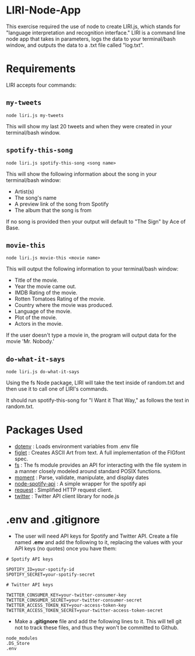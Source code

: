 # LIRI-Node-App
This exercise required the use of node to create LIRI.js, which stands for "language interpretation and recognition interface." LIRI is a command line node app that takes in parameters, logs the data to your terminal/bash window, and outputs the data to a .txt file called "log.txt".

# Requirements
LIRI accepts four commands:

## `my-tweets`
```
node liri.js my-tweets
```
This will show my last 20 tweets and when they were created in your terminal/bash window.

## `spotify-this-song`
```
node liri.js spotify-this-song <song name>
```
This will show the following information about the song in your terminal/bash window:

* Artist(s)
* The song's name
* A preview link of the song from Spotify
* The album that the song is from

If no song is provided then your output will default to "The Sign" by Ace of Base.

## `movie-this`
```
node liri.js movie-this <movie name>
```
This will output the following information to your terminal/bash window:

* Title of the movie.
* Year the movie came out.
* IMDB Rating of the movie.
* Rotten Tomatoes Rating of the movie.
* Country where the movie was produced.
* Language of the movie.
* Plot of the movie.
* Actors in the movie.

If the user doesn't type a movie in, the program will output data for the movie 'Mr. Nobody.'

## `do-what-it-says`
```
node liri.js do-what-it-says
```
Using the fs Node package, LIRI will take the text inside of random.txt and then use it to call one of LIRI's commands.

It should run spotify-this-song for "I Want it That Way," as follows the text in random.txt.

# Packages Used
* [dotenv] : Loads environment variables from .env file
* [figlet] : Creates ASCII Art from text. A full implementation of the FIGfont spec.
* [fs] : The fs module provides an API for interacting with the file system in a manner closely modeled around standard POSIX functions.
* [moment] : Parse, validate, manipulate, and display dates
* [node-spotify-api] : A simple wrapper for the spotify api
* [request] : Simplified HTTP request client.
* [twitter] : Twitter API client library for node.js

[dotenv]: https://www.npmjs.com/package/dotenv
[figlet]: https://www.npmjs.com/package/figlet
[fs]: https://nodejs.org/api/fs.html
[moment]: https://www.npmjs.com/package/moment
[node-spotify-api]: https://www.npmjs.com/package/node-spotify-api
[request]: https://www.npmjs.com/package/request
[twitter]: https://www.npmjs.com/package/twitter

# .env and .gitignore
* The user will need API keys for Spotify and Twitter API. Create a file named <b>.env</b> and add the following to it, replacing the values with your API keys (no quotes) once you have them:
```
# Spotify API keys

SPOTIFY_ID=your-spotify-id
SPOTIFY_SECRET=your-spotify-secret

# Twitter API keys

TWITTER_CONSUMER_KEY=your-twitter-consumer-key
TWITTER_CONSUMER_SECRET=your-twitter-consumer-secret
TWITTER_ACCESS_TOKEN_KEY=your-access-token-key
TWITTER_ACCESS_TOKEN_SECRET=your-twitter-access-token-secret
```

* Make a <b>.gitignore</b> file and add the following lines to it. This will tell git not to track these files, and thus they won't be committed to Github.
```
node_modules
.DS_Store
.env
```